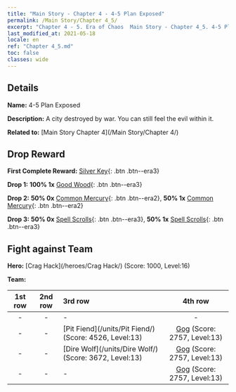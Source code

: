 ```yaml
---
title: "Main Story - Chapter 4 - 4-5 Plan Exposed"
permalink: /Main Story/Chapter 4_5/
excerpt: "Chapter 4 - 5. Era of Chaos  Main Story - Chapter 4_5. 4-5 Plan Exposed"
last_modified_at: 2021-05-18
locale: en
ref: "Chapter 4_5.md"
toc: false
classes: wide
---
```


## Details

 **Name:** 4-5 Plan Exposed

 **Description:** A city destroyed by war. You can still feel the evil within it.

 **Related to:** [Main Story Chapter 4](/Main Story/Chapter 4/)

## Drop Reward

 **First Complete Reward:** [Silver Key](/Items/con_693/){: .btn .btn--era3}

 **Drop 1:** **100% 1x** [Good Wood](/Items/mat_13/){: .btn .btn--era3}

 **Drop 2:** **50% 0x** [Common Mercury](/Items/mat_8/){: .btn .btn--era2}, **50% 1x** [Common Mercury](/Items/mat_8/){: .btn .btn--era2}

 **Drop 3:** **50% 0x** [Spell Scrolls](/Items/con_694/){: .btn .btn--era3}, **50% 1x** [Spell Scrolls](/Items/con_694/){: .btn .btn--era3}


## Fight against Team
 **Hero:** [Crag Hack](/heroes/Crag Hack/) (Score: 1000, Level:16)

 **Team:**


  | 1st row | 2nd row | 3rd row | 4th row |
  |:----:|:----:|:----|:----:|
  | - | - | - | - |
  | - | - | [Pit Fiend](/units/Pit Fiend/) (Score: 4526, Level:13)  | [Gog](/units/Gog/) (Score: 2757, Level:13)  |
  | - | - | [Dire Wolf](/units/Dire Wolf/) (Score: 3672, Level:13)  | [Gog](/units/Gog/) (Score: 2757, Level:13)  |
  | - | - | - | [Gog](/units/Gog/) (Score: 2757, Level:13)  |


